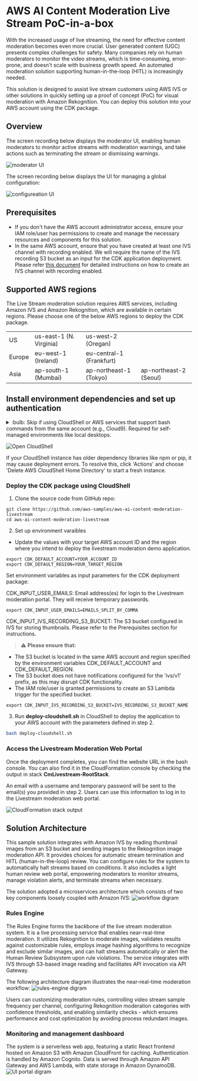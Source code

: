 # AWS AI Content Moderation Live Stream PoC-in-a-box

With the increased usage of live streaming, the need for effective content moderation becomes even more crucial. User generated content (UGC) presents complex challenges for safety. Many companies rely on human moderators to monitor the video streams, which is time-consuming, error-prone, and doesn't scale with business growth speed. An automated moderation solution supporting human-in-the-loop (HITL) is increasingly needed.

This solution is designed to assist live stream customers using AWS IVS or other solutions in quickly setting up a proof of concept (PoC) for visual moderation with Amazon Rekognition. You can deploy this solution into your AWS account using the CDK package.

## Overview

The screen recording below displays the moderator UI, enabling human moderators to monitor active streams with moderation warnings, and take actions such as terminating the stream or dismissing warnings. 

![moderator UI](static/cm-ls-recording-moderator.gif)

The screen recording below displays the UI for managing a global configuration:

![configureation UI](static/cm-ls-recording-global-config.gif)

## Prerequisites

- If you don't have the AWS account administrator access, ensure your IAM role/user has permissions to create and manage the necessary resources and components for this solution.
- In the same AWS account, ensure that you have created at least one IVS channel with recording enabled. We will require the name of the IVS recording S3 bucket as an input for the CDK application deployment. Please refer [this document](https://docs.aws.amazon.com/ivs/latest/LowLatencyUserGuide/getting-started-create-channel.html) for detailed instructions on how to create an IVS channel with recording enabled.

## Supported AWS regions
The Live Stream moderation solution requires AWS services, including Amazon IVS and Amazon Rekognition, which are available in certain regions. Please choose one of the below AWS regions to deploy the CDK package.

|||||
---------- | ---------- | ---------- | ---------- |
US | us-east-1 (N. Virginia) | us-west-2 (Oregan) ||
Europe | eu-west-1 (Ireland) | eu-central-1 (Frankfurt) ||
Asia | ap-south-1 (Mumbai) | ap-northeast-1 (Tokyo) | ap-northeast-2 (Seoul) |

## Install environment dependencies and set up authentication

<details><summary>
:bulb: Skip if using CloudShell or AWS services that support bash commands from the same account (e.g., Cloud9). Required for self-managed environments like local desktops.
</summary>

- [ ] Install Node.js
https://nodejs.org/en/download/

- [ ] Install Python 3.8+
https://www.python.org/downloads/

- [ ] Install Git
https://github.com/git-guides/install-git

- [ ] Install Pip
```sh
python -m ensurepip --upgrade
```

- [ ] Install Python Virtual Environment
```sh
pip install virtualenv
```


- [ ] Setup the AWS CLI authentication
```sh
aws configure                                                                     
 ```                      
</details>

![Open CloudShell](static/cloudshell.png)

If your CloudShell instance has older dependency libraries like npm or pip, it may cause deployment errors. To resolve this, click 'Actions' and choose 'Delete AWS CloudShell Home Directory' to start a fresh instance.

### Deploy the CDK package using CloudShell
1. Clone the source code from GitHub repo: 
```
git clone https://github.com/aws-samples/aws-ai-content-moderation-livestream
cd aws-ai-content-moderation-livestream
```

2. Set up environment varaibles 
- Update the values with your target AWS account ID and the region where you intend to deploy the livestream moderation demo application.
```
export CDK_DEFAULT_ACCOUNT=YOUR_ACCOUNT_ID
export CDK_DEFAULT_REGION=YOUR_TARGET_REGION
```
Set environment variables as input parameters for the CDK deployment package:

CDK_INPUT_USER_EMAILS: Email address(es) for login to the Livestream moderation portal. They will receive temporary passwords.
```
export CDK_INPUT_USER_EMAILS=EMAILS_SPLIT_BY_COMMA
```
CDK_INPUT_IVS_RECORDING_S3_BUCKET: The S3 bucket configured in IVS for storing thumbnails. Please refer to the Prerequisites section for instructions. 

> :warning: **Please ensure that:**
- The S3 bucket is located in the same AWS account and region specified by the environment variables CDK_DEFAULT_ACCOUNT and CDK_DEFAULT_REGION. 
- The S3 bucket does not have notifications configured for the 'ivs/v1' prefix, as this may disrupt CDK functionality.
- The IAM role/user is granted permissions to create an S3 Lambda trigger for the specified bucket.
```
export CDK_INPUT_IVS_RECORDING_S3_BUCKET=IVS_RECORDING_S3_BUCKET_NAME
```

3. Run **deploy-cloudshell.sh** in CloudShell to deploy the application to your AWS account with the parameters defined in step 2.
```sh
bash deploy-cloudshell.sh
```

### Access the Livestream Moderation Web Portal
Once the deployment completes, you can find the website URL in the bash console. You can also find it in the CloudFormation console by checking the output in stack **CmLivestream-RootStack**.

An email with a username and temporary password will be sent to the email(s) you provided in step 2. Users can use this information to log in to the Livestream moderation web portal.

![CloudFormation stack output](static/cloudformation-stack-output.png)

## Solution Architecture

This sample solution integrates with Amazon IVS by reading thumbnail images from an S3 bucket and sending images to the Rekognition image moderation API. It provides choices for automatic stream termination and HITL (human-in-the-loop) review. You can configure rules for the system to automatically halt streams based on conditions. It also includes a light human review web portal, empowering moderators to monitor streams, manage violation alerts, and terminate streams when necessary.

The solution adopted a microservices architecture which consists of two key components loosely coupled with Amazon IVS:
![workflow digram](static/architecture.png)

### Rules Engine

The Rules Engine forms the backbone of the live stream moderation system. It is a live processing service that enables near-real-time moderation. It utilizes Rekognition to moderate images, validates results against customizable rules, employs image hashing algorithms to recognize and exclude similar images, and can halt streams automatically or alert the Human Review Subsystem upon rule violations. The service integrates with IVS through S3-based image reading and facilitates API invocation via API Gateway.

The following architecture diagram illustrates the near-real-time moderation workflow:
![rules-engine digram](static/rules-engine-architecture.png)

Users can customizing moderation rules, controlling video stream sample frequency per channel, configuring Rekognition moderation categories with confidence thresholds, and enabling similarity checks - which ensures performance and cost optimization by avoiding process redundant images.

### Monitoring and management dashboard
The system is a serverless web app, featuring a static React frontend hosted on Amazon S3 with Amazon CloudFront for caching. Authentication is handled by Amazon Cognito. Data is served through Amazon API Gateway and AWS Lambda, with state storage in Amazon DynamoDB.
![UI portal digram](static/web-ui-portal-architecture.png)